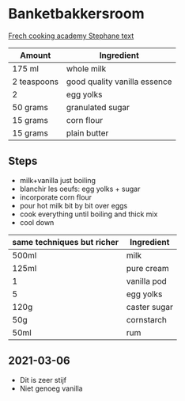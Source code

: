 # Banketbakkersroom

[Frech cooking academy Stephane text](https://www.thefrenchcookingacademy.com/christmas-frangipane-cake/)

Amount | Ingredient
--- | ---
175 ml | whole milk
2 teaspoons | good quality vanilla essence
2 | egg yolks
50 grams | granulated sugar
15 grams | corn flour
15 grams | plain butter

## Steps
- milk+vanilla just boiling
- blanchir les oeufs: egg yolks + sugar
- incorporate corn flour
- pour hot milk bit by bit over eggs
- cook everything until boiling and thick mix
- cool down

same techniques but richer | Ingredient
--- | ---
500ml | milk 
125ml | pure cream 
1 | vanilla pod
5 | egg yolks 
120g | caster sugar
50g | cornstarch 
50ml | rum 

## 2021-03-06
- Dit is zeer stijf
- Niet genoeg vanilla


